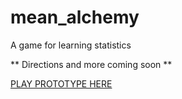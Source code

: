 # mean_alchemy
A game for learning statistics

** Directions and more coming soon **

[PLAY PROTOTYPE HERE](https://curtiks.itch.io/mean-alchemy)
